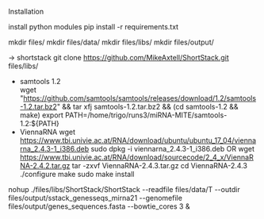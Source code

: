 Installation

install python modules
pip install -r requirements.txt

mkdir files/
mkdir files/data/
mkdir files/libs/
mkdir files/output/


-> shortstack
git clone https://github.com/MikeAxtell/ShortStack.git files/libs/

- samtools 1.2  
    wget  "https://github.com/samtools/samtools/releases/download/1.2/samtools-1.2.tar.bz2"  && tar xfj samtools-1.2.tar.bz2  && (cd samtools-1.2 && make)
    export PATH=/home/trigo/runs3/miRNA-MITE/samtools-1.2:${PATH}
- ViennaRNA
    wget https://www.tbi.univie.ac.at/RNA/download/ubuntu/ubuntu_17_04/viennarna_2.4.3-1_i386.deb
    sudo dpkg -i viennarna_2.4.3-1_i386.deb
OR
    wget https://www.tbi.univie.ac.at/RNA/download/sourcecode/2_4_x/ViennaRNA-2.4.2.tar.gz
    tar -zxvf ViennaRNA-2.4.3.tar.gz
    cd ViennaRNA-2.4.3
    ./configure
    make
    sudo make install



nohup ./files/libs/ShortStack/ShortStack --readfile files/data/T --outdir files/output/sstack_genesseqs_mirna21 --genomefile files/output/genes_sequences.fasta --bowtie_cores 3  & 